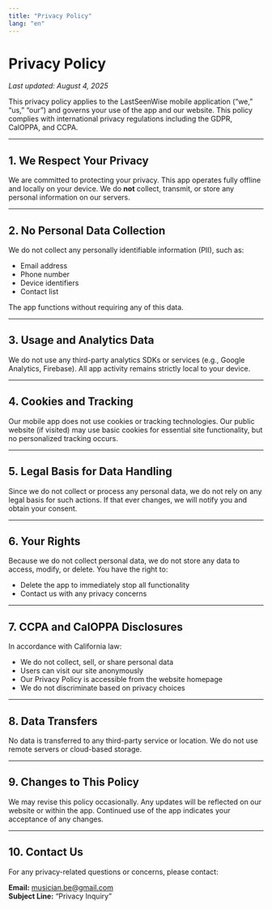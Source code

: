 ```yaml
---
title: "Privacy Policy"
lang: "en"
---
```


# Privacy Policy

_Last updated: August 4, 2025_

This privacy policy applies to the LastSeenWise mobile application (“we,” “us,” “our”) and governs your use of the app and our website. This policy complies with international privacy regulations including the GDPR, CalOPPA, and CCPA.

---

## 1. We Respect Your Privacy

We are committed to protecting your privacy. This app operates fully offline and locally on your device. We do **not** collect, transmit, or store any personal information on our servers.

---

## 2. No Personal Data Collection

We do not collect any personally identifiable information (PII), such as:

- Email address
- Phone number
- Device identifiers
- Contact list

The app functions without requiring any of this data.

---

## 3. Usage and Analytics Data

We do not use any third-party analytics SDKs or services (e.g., Google Analytics, Firebase). All app activity remains strictly local to your device.

---

## 4. Cookies and Tracking

Our mobile app does not use cookies or tracking technologies. Our public website (if visited) may use basic cookies for essential site functionality, but no personalized tracking occurs.

---

## 5. Legal Basis for Data Handling

Since we do not collect or process any personal data, we do not rely on any legal basis for such actions. If that ever changes, we will notify you and obtain your consent.

---

## 6. Your Rights

Because we do not collect personal data, we do not store any data to access, modify, or delete. You have the right to:

- Delete the app to immediately stop all functionality
- Contact us with any privacy concerns

---

## 7. CCPA and CalOPPA Disclosures

In accordance with California law:

- We do not collect, sell, or share personal data
- Users can visit our site anonymously
- Our Privacy Policy is accessible from the website homepage
- We do not discriminate based on privacy choices

---

## 8. Data Transfers

No data is transferred to any third-party service or location. We do not use remote servers or cloud-based storage.

---

## 9. Changes to This Policy

We may revise this policy occasionally. Any updates will be reflected on our website or within the app. Continued use of the app indicates your acceptance of any changes.

---

## 10. Contact Us

For any privacy-related questions or concerns, please contact:

**Email:** musician.be@gmail.com  
**Subject Line:** “Privacy Inquiry”

